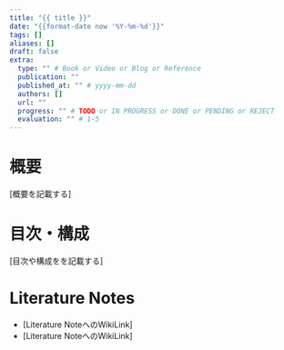 ```yaml
---
title: "{{ title }}"
date: "{{format-date now '%Y-%m-%d'}}"
tags: []
aliases: []
draft: false
extra:
  type: "" # Book or Video or Blog or Reference
  publication: ""
  published_at: "" # yyyy-mm-dd
  authors: []
  url: ""
  progress: "" # TODO or IN PROGRESS or DONE or PENDING or REJECT
  evaluation: "" # 1-5
---
```


# 概要

[概要を記載する]

# 目次・構成

[目次や構成をを記載する]

# Literature Notes

- [Literature NoteへのWikiLink]
- [Literature NoteへのWikiLink]

